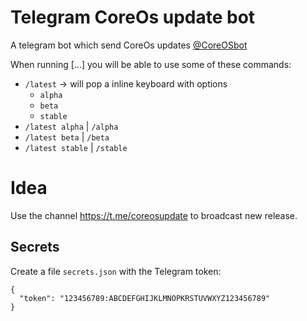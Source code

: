 # Telegram CoreOs update bot
A telegram bot which send CoreOs updates [@CoreOSbot](https://t.me/CoreOSbot)

When running [...] you will be able to use some of these commands:
  * `/latest` → will pop a inline keyboard with options
    * `alpha`
    * `beta`
    * `stable`
  * `/latest alpha` | `/alpha`
  * `/latest beta` | `/beta`
  * `/latest stable` | `/stable`

# Idea
Use the channel https://t.me/coreosupdate to broadcast new release.

## Secrets
Create a file `secrets.json` with the Telegram token:
```
{           
  "token": "123456789:ABCDEFGHIJKLMNOPKRSTUVWXYZ123456789"
}
```
